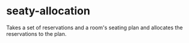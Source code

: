 # seaty-allocation
Takes a set of reservations and a room's seating plan and allocates the reservations to the plan.
